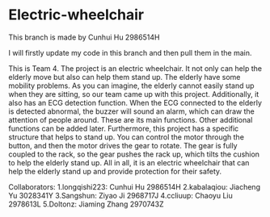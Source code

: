 # Electric-wheelchair

This branch is made by Cunhui Hu 2986514H

I will firstly update my code in this branch and then pull them in the main.

This is Team 4. The project is an electric wheelchair. It not only can help the elderly move but also can help them stand up. The elderly have some mobility problems. As you can imagine, the elderly cannot easily stand up when they are sitting, so our team came up with this project. Additionally, it also has an ECG detection function. When the ECG connected to the elderly is detected abnormal, the buzzer will sound an alarm, which can draw the attention of people around. These are its main functions. Other additional functions can be added later. Furthermore, this project has a specific structure that helps to stand up. You can control the motor through the button, and then the motor drives the gear to rotate. The gear is fully coupled to the rack, so the gear pushes the rack up, which tilts the cushion to help the elderly stand up. All in all, it is an electric wheelchair that can help the elderly stand up and provide protection for their safety.

Collaborators:
1.longqishi223: Cunhui Hu 2986514H
2.kabalaqiou: Jiacheng Yu 3028341Y
3.Sangshun: Ziyao Ji 2968717J
4.ccliuup: Chaoyu Liu 2978613L
5.Doltonz: Jiaming Zhang 2970743Z
